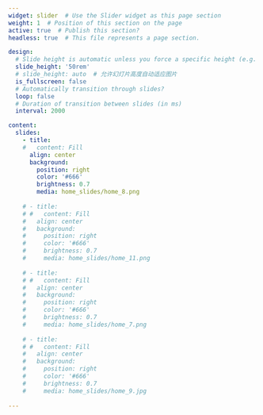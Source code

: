 ```yaml
---
widget: slider  # Use the Slider widget as this page section
weight: 1  # Position of this section on the page
active: true  # Publish this section?
headless: true  # This file represents a page section.

design:
  # Slide height is automatic unless you force a specific height (e.g. '400px')
  slide_height: '50rem'
  # slide_height: auto  # 允许幻灯片高度自动适应图片
  is_fullscreen: false
  # Automatically transition through slides?
  loop: false
  # Duration of transition between slides (in ms)
  interval: 2000

content:
  slides:
    - title: 
    #   content: Fill
      align: center
      background:
        position: right
        color: '#666'
        brightness: 0.7
        media: home_slides/home_8.png
        
    # - title: 
    # #   content: Fill
    #   align: center
    #   background:
    #     position: right
    #     color: '#666'
    #     brightness: 0.7
    #     media: home_slides/home_11.png
        
    # - title: 
    # #   content: Fill
    #   align: center
    #   background:
    #     position: right
    #     color: '#666'
    #     brightness: 0.7
    #     media: home_slides/home_7.png
        
    # - title: 
    # #   content: Fill
    #   align: center
    #   background:
    #     position: right
    #     color: '#666'
    #     brightness: 0.7
    #     media: home_slides/home_9.jpg
        
---
```

